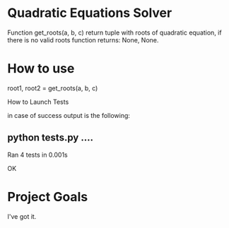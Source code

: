 ﻿# Quadratic Equations Solver

Function get_roots(a, b, c) return tuple with roots of quadratic equation, if there is no valid roots function returns: None, None.

# How to use

root1, root2 = get_roots(a, b, c)



How to Launch Tests

in case of success output is the following: 


python tests.py
....
----------------------------------------------------------------------
Ran 4 tests in 0.001s

OK



# Project Goals

I've got it.
